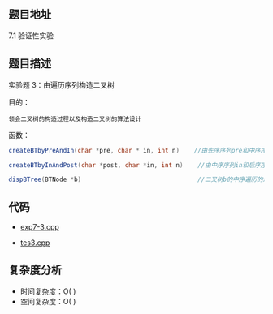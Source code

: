 <!--
 * @Date        : 2020-05-23 11:00:22
 * @LastEditors : anlzou
 * @Github      : https://github.com/anlzou
 * @LastEditTime: 2020-05-28 15:49:06
 * @FilePath    : \data-structure\chapters\chapter07-trees-and-binary-trees\test-3.md
 * @Describe    : 
--> 


## 题目地址
7.1 验证性实验

## 题目描述
实验题 3：由遍历序列构造二叉树

目的：
```
领会二叉树的构造过程以及构造二叉树的算法设计
```
函数：
```java
createBTbyPreAndIn(char *pre, char * in, int n)    //由先序序列pre和中序序列in构造二叉树

createBTbyInAndPost(char *post, char *in, int n)    //由中序序列in和后序序列post构造二叉树

dispBTree(BTNode *b)                                //二叉树b的中序遍历的递归算法
```

## 代码
- [exp7-3.cpp](./code/exp7-3.cpp)

- [tes3.cpp](./code/test3.cpp)

## 复杂度分析

- 时间复杂度：O( )
- 空间复杂度：O( )